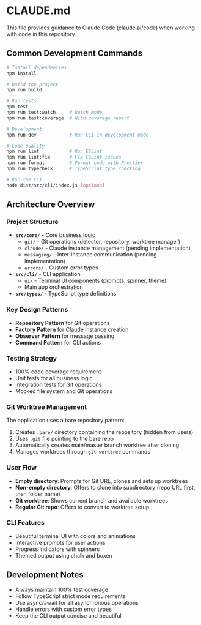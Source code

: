 # CLAUDE.md

This file provides guidance to Claude Code (claude.ai/code) when working with code in this repository.

## Common Development Commands

```bash
# Install dependencies
npm install

# Build the project
npm run build

# Run tests
npm test
npm run test:watch     # Watch mode
npm run test:coverage  # With coverage report

# Development
npm run dev            # Run CLI in development mode

# Code quality
npm run lint           # Run ESLint
npm run lint:fix       # Fix ESLint issues
npm run format         # Format code with Prettier
npm run typecheck      # TypeScript type checking

# Run the CLI
node dist/src/cli/index.js [options]
```

## Architecture Overview

### Project Structure
- **`src/core/`** - Core business logic
  - `git/` - Git operations (detector, repository, worktree manager)
  - `claude/` - Claude instance management (pending implementation)
  - `messaging/` - Inter-instance communication (pending implementation)
  - `errors/` - Custom error types
- **`src/cli/`** - CLI application
  - `ui/` - Terminal UI components (prompts, spinner, theme)
  - Main app orchestration
- **`src/types/`** - TypeScript type definitions

### Key Design Patterns
- **Repository Pattern** for Git operations
- **Factory Pattern** for Claude instance creation
- **Observer Pattern** for message passing
- **Command Pattern** for CLI actions

### Testing Strategy
- 100% code coverage requirement
- Unit tests for all business logic
- Integration tests for Git operations
- Mocked file system and Git operations

### Git Worktree Management
The application uses a bare repository pattern:
1. Creates `.bare/` directory containing the repository (hidden from users)
2. Uses `.git` file pointing to the bare repo
3. Automatically creates main/master branch worktree after cloning
4. Manages worktrees through `git worktree` commands

### User Flow
- **Empty directory**: Prompts for Git URL, clones and sets up worktrees
- **Non-empty directory**: Offers to clone into subdirectory (repo URL first, then folder name)
- **Git worktree**: Shows current branch and available worktrees
- **Regular Git repo**: Offers to convert to worktree setup

### CLI Features
- Beautiful terminal UI with colors and animations
- Interactive prompts for user actions
- Progress indicators with spinners
- Themed output using chalk and boxen

## Development Notes

- Always maintain 100% test coverage
- Follow TypeScript strict mode requirements
- Use async/await for all asynchronous operations
- Handle errors with custom error types
- Keep the CLI output concise and beautiful